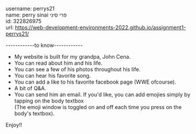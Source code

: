 username: perrys21  
name: perry sinai פרי סיני  
id: 322826975  
url: https://web-development-environments-2022.github.io/assignment1-perrys21/

------------to know------------  
* My website is built for my grandpa, John Cena.  
* You can read about him and his life.  
* You can see a few of his photos throughout his life.  
* You can hear his favorite song.  
* You can add a like to his favorite facebook page (WWE ofcourse).  
* A bit of Q&A.  
* You can send him an email. If you'd like, you can add emojies simply by tapping on the body textbox  
  (The emoji window is toggled on and off each time you press on the body's textbox).  

Enjoy!!
